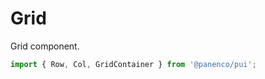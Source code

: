 # Grid

Grid component.

```js
import { Row, Col, GridContainer } from '@panenco/pui';
```

<!-- STORY -->
